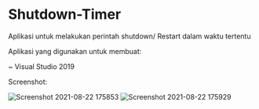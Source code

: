 # Shutdown-Timer
Aplikasi untuk melakukan perintah shutdown/ Restart dalam waktu tertentu


Aplikasi yang digunakan untuk membuat:

~ Visual Studio 2019


Screenshot:

![Screenshot 2021-08-22 175853](https://user-images.githubusercontent.com/73923369/130352645-5c1d68f9-021e-4378-a867-3f02f554f087.jpg)
![Screenshot 2021-08-22 175929](https://user-images.githubusercontent.com/73923369/130352647-ffb54b72-fa82-4936-a6c6-46db951d7127.jpg)
